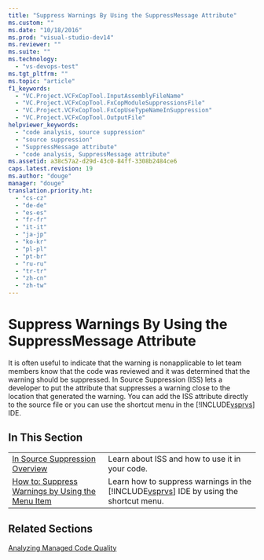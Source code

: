 ```yaml
---
title: "Suppress Warnings By Using the SuppressMessage Attribute"
ms.custom: ""
ms.date: "10/18/2016"
ms.prod: "visual-studio-dev14"
ms.reviewer: ""
ms.suite: ""
ms.technology: 
  - "vs-devops-test"
ms.tgt_pltfrm: ""
ms.topic: "article"
f1_keywords: 
  - "VC.Project.VCFxCopTool.InputAssemblyFileName"
  - "VC.Project.VCFxCopTool.FxCopModuleSuppressionsFile"
  - "VC.Project.VCFxCopTool.FxCopUseTypeNameInSuppression"
  - "VC.Project.VCFxCopTool.OutputFile"
helpviewer_keywords: 
  - "code analysis, source suppression"
  - "source suppression"
  - "SuppressMessage attribute"
  - "code analysis, SuppressMessage attribute"
ms.assetid: a38c57a2-d29d-43c0-84ff-3308b2484ce6
caps.latest.revision: 19
ms.author: "douge"
manager: "douge"
translation.priority.ht: 
  - "cs-cz"
  - "de-de"
  - "es-es"
  - "fr-fr"
  - "it-it"
  - "ja-jp"
  - "ko-kr"
  - "pl-pl"
  - "pt-br"
  - "ru-ru"
  - "tr-tr"
  - "zh-cn"
  - "zh-tw"
---
```

# Suppress Warnings By Using the SuppressMessage Attribute
It is often useful to indicate that the warning is nonapplicable to let team members know that the code was reviewed and it was determined that the warning should be suppressed. In Source Suppression (ISS) lets a developer to put the attribute that suppresses a warning close to the location that generated the warning. You can add the ISS attribute directly to the source file or you can use the shortcut menu in the [!INCLUDE[vsprvs](../codequality/includes/vsprvs_md.md)] IDE.  
  
## In This Section  
  
|||  
|-|-|  
|[In Source Suppression Overview](../codequality/in-source-suppression-overview.md)|Learn about ISS and how to use it in your code.|  
|[How to: Suppress Warnings by Using the Menu Item](../codequality/how-to--suppress-warnings-by-using-the-menu-item.md)|Learn how to suppress warnings in the [!INCLUDE[vsprvs](../codequality/includes/vsprvs_md.md)] IDE by using the shortcut menu.|  
  
## Related Sections  
 [Analyzing Managed Code Quality](../codequality/analyzing-managed-code-quality-by-using-code-analysis.md)